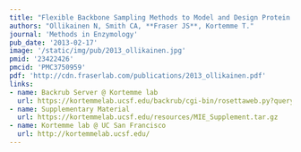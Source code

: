 ```yaml
---
title: "Flexible Backbone Sampling Methods to Model and Design Protein Alternative Conformations."
authors: "Ollikainen N, Smith CA, **Fraser JS**, Kortemme T."
journal: 'Methods in Enzymology'
pub_date: '2013-02-17'
image: '/static/img/pub/2013_ollikainen.jpg'
pmid: '23422426'
pmcid: 'PMC3750959'
pdf: 'http://cdn.fraserlab.com/publications/2013_ollikainen.pdf'
links:
- name: Backrub Server @ Kortemme lab
  url: https://kortemmelab.ucsf.edu/backrub/cgi-bin/rosettaweb.py?query=index
- name: Supplementary Material
  url: https://kortemmelab.ucsf.edu/resources/MIE_Supplement.tar.gz
- name: Kortemme lab @ UC San Francisco
  url: http://kortemmelab.ucsf.edu/
---
```

